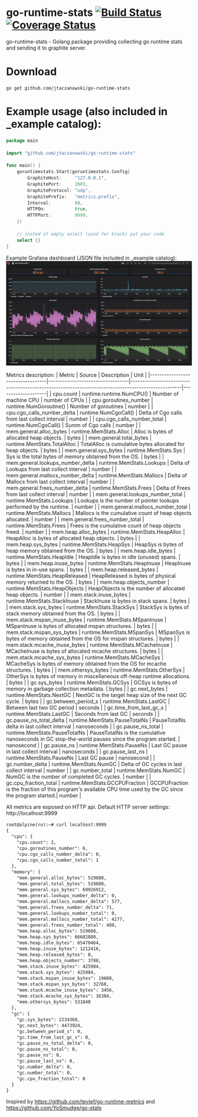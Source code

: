 # go-runtime-stats [![Build Status](https://travis-ci.org/jtaczanowski/go-runtime-stats.png?branch=master)](https://travis-ci.org/jtaczanowski/go-runtime-stats) [![Coverage Status](https://coveralls.io/repos/github/jtaczanowski/go-runtime-stats/badge.svg?branch=master)](https://coveralls.io/github/jtaczanowski/go-runtime-stats?branch=master)

go-runtime-stats - Golang package providing collecting go runtime stats and sending it to graphite server.

# Download 
```
go get github.com/jtaczanowski/go-runtime-stats
```
# Example usage (also included in _example catalog):
```go
package main

import "github.com/jtaczanowski/go-runtime-stats"

func main() {
	goruntimestats.Start(goruntimestats.Config{
		GraphiteHost:     "127.0.0.1",
		GraphitePort:     2003,
		GraphiteProtocol: "udp",
		GraphitePrefix:   "metrics.prefix",
		Interval:         60,
		HTTPOn:           true,
		HTTPPort:         9999,
	})

	// insted of empty select (used for block) put your code
	select {}
}
```
Example Grafana dashboard (JSON file included in _example catalog):
![alt text](_example/go-runtime-stats.png "Grafana Dashboard")

Metrics description:
| Metric                           | Source                           | Description                                                                                       | Unit               |
|----------------------------------|----------------------------------|---------------------------------------------------------------------------------------------------|--------------------|
| cpu.count                        | runtime.runtime.NumCPU()         | Number of machine CPU                                                                             | number of CPUs     |
| cpu.goroutines_number            | runtime.NumGoroutine()           | Number of goroutines                                                                              | number             |
| cpu.cgo_calls_number_delta       | runtime.NumCgoCall()             | Delta of Cgo calls from last collect interval                                                     | number             |
| cpu.cgo_calls_number_total       | runtime.NumCgoCall()             | Summ of Cgo calls                                                                                 | number             |
| mem.general.alloc_bytes          | runtime.MemStats.Alloc           | Alloc is bytes of allocated heap objects.                                                         | bytes              |
| mem.general.total_bytes          | runtime.MemStats.TotalAlloc      | TotalAlloc is cumulative bytes allocated for heap objects.                                        | bytes              |
| mem.general.sys_bytes            | runtime.MemStats.Sys             | Sys is the total bytes of memory obtained from the OS.                                            | bytes              |
| mem.general.lookups_number_delta | runtime.MemStats.Lookups         | Delta of Lookups from last collect interval                                                       | number             |
| mem.general.mallocs_number_delta | runtime.MemStats.Mallocs         | Delta of Mallocs from last collect interval                                                       | number             |
| mem.general.frees_number_delta   | runtime.MemStats.Frees           | Delta of Frees from last collect interval                                                         | number             |
| mem.general.lookups_number_total | runtime.MemStats.Lookups         | Lookups is the number of pointer lookups performed by the runtime.                                | number             |
| mem.general.mallocs_number_total | runtime.MemStats.Mallocs         | Mallocs is the cumulative count of heap objects allocated.                                        | number             |
| mem.general.frees_number_total   | runtime.MemStats.Frees           | Frees is the cumulative count of heap objects freed.                                              | number             |
| mem.heap.alloc_bytes             | runtime.MemStats.HeapAlloc       | HeapAlloc is bytes of allocated heap objects.                                                     | bytes              |
| mem.heap.sys_bytes               | runtime.MemStats.HeapSys         | HeapSys is bytes of heap memory obtained from the OS.                                             | bytes              |
| mem.heap.idle_bytes              | runtime.MemStats.HeapIdle        | HeapIdle is bytes in idle (unused) spans.                                                         | bytes              |
| mem.heap.inuse_bytes             | runtime.MemStats.HeapInuse       | HeapInuse is bytes in in-use spans.                                                               | bytes              |
| mem.heap.released_bytes          | runtime.MemStats.HeapReleased    | HeapReleased is bytes of physical memory returned to the OS.                                      | bytes              |
| mem.heap.objects_number          | runtime.MemStats.HeapObjects     | HeapObjects is the number of allocated heap objects.                                              | number             |
| mem.stack.inuse_bytes            | runtime.MemStats.StackInuse      | StackInuse is bytes in stack spans.                                                               | bytes              |
| mem.stack.sys_bytes              | runtime.MemStats.StackSys        | StackSys is bytes of stack memory obtained from the OS.                                           | bytes              |
| mem.stack.mspan_inuse_bytes      | runtime.MemStats.MSpanInuse      | MSpanInuse is bytes of allocated mspan structures.                                                | bytes              |
| mem.stack.mspan_sys_bytes        | runtime.MemStats.MSpanSys        | MSpanSys is bytes of memory obtained from the OS for mspan structures.                            | bytes              |
| mem.stack.mcache_inuse_bytes     | runtime.MemStats.MCacheInuse     | MCacheInuse is bytes of allocated mcache structures.                                              | bytes              |
| mem.stack.mcache_sys_bytes       | runtime.MemStats.MCacheSys       | MCacheSys is bytes of memory obtained from the OS for mcache structures.                          | bytes              |
| mem.othersys_bytes               | runtime.MemStats.OtherSys        | OtherSys is bytes of memory in miscellaneous off-heap runtime allocations.                        | bytes              |
| gc.sys_bytes                     | runtime.MemStats.GCSys           | GCSys is bytes of memory in garbage collection metadata.                                          | bytes              |
| gc.next_bytes                    | runtime.MemStats.NextGC          | NextGC is the target heap size of the next GC cycle.                                              | bytes              |
| gc.between_period_s              | runtime.MemStats.LastGC          | Between last two GC period                                                                        | seconds            |
| gc.time_from_last_gc_s           | runtime.MemStats.LastGC          | Seconds from last GC                                                                              | seconds            |
| gc.pause_ns_total_delta          | runtime.MemStats.PauseTotalNs    | PauseTotalNs delta in last collect interval                                                       | nanoseconds        |
| gc.pause_ns_total                | runtime.MemStats.PauseTotalNs    | PauseTotalNs is the cumulative nanoseconds in GC stop-the-world pauses since the program started. | nanosecond         |
| gc.pause_ns                      | runtime.MemStats.PauseNs         | Last GC pause in last collect interval                                                            | nanoseconds        |
| gc.pause_last_ns                 | runtime.MemStats.PauseNs         | Last GC pause                                                                                     | nanosecond         |
| gc.number_delta                  | runtime.MemStats.NumGC           | Delta of GC cycles in last collect interval                                                       | number             |
| gc.number_total                  | runtime.MemStats.NumGC           | NumGC is the number of completed GC cycles.                                                       | number             |
| gc.cpu_fraction_total            | runtime.MemStats.GCCPUFraction   | GCCPUFraction is the fraction of this program's available CPU time used by the GC since the program started.| number   |

All metrics are exposed on HTTP api. Default HTTP server settings: http://localhost:9999

```
root@alpine(ro):~# curl localhost:9999
{
  "cpu": {
    "cpu.count": 2,
    "cpu.goroutines_number": 6,
    "cpu.cgo_calls_number_delta": 0,
    "cpu.cgo_calls_number_total": 1
  },
  "memory": {
    "mem.general.alloc_bytes": 519688,
    "mem.general.total_bytes": 519688,
    "mem.general.sys_bytes": 69926912,
    "mem.general.lookups_number_delta": 0,
    "mem.general.mallocs_number_delta": 577,
    "mem.general.frees_number_delta": 71,
    "mem.general.lookups_number_total": 0,
    "mem.general.mallocs_number_total": 4277,
    "mem.general.frees_number_total": 489,
    "mem.heap.alloc_bytes": 519688,
    "mem.heap.sys_bytes": 66682880,
    "mem.heap.idle_bytes": 65470464,
    "mem.heap.inuse_bytes": 1212416,
    "mem.heap.released_bytes": 0,
    "mem.heap.objects_number": 3788,
    "mem.stack.inuse_bytes": 425984,
    "mem.stack.sys_bytes": 425984,
    "mem.stack.mspan_inuse_bytes": 19608,
    "mem.stack.mspan_sys_bytes": 32768,
    "mem.stack.mcache_inuse_bytes": 3456,
    "mem.stack.mcache_sys_bytes": 16384,
    "mem.othersys_bytes": 531848
  },
  "gc": {
    "gc.sys_bytes": 2234368,
    "gc.next_bytes": 4473924,
    "gc.between_period_s": 0,
    "gc.time_from_last_gc_s": 0,
    "gc.pause_ns_total_delta": 0,
    "gc.pause_ns_total": 0,
    "gc.pause_ns": 0,
    "gc.pause_last_ns": 0,
    "gc.number_delta": 0,
    "gc.number_total": 0,
    "gc.cpu_fraction_total": 0
  }
}
```
Inspired by https://github.com/tevjef/go-runtime-metrics and https://github.com/YoSmudge/go-stats